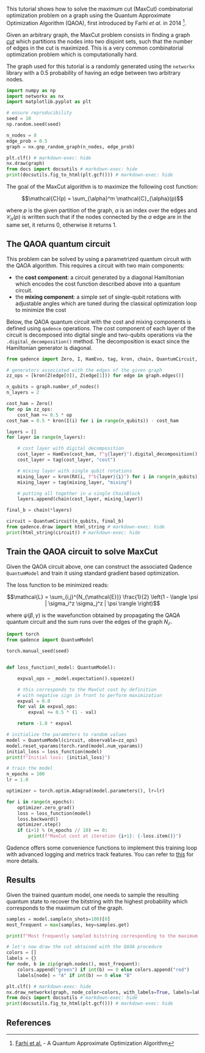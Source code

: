 This tutorial shows how to solve the maximum cut (MaxCut) combinatorial
optimization problem on a graph using the Quantum Approximate Optimization
Algorithm (QAOA), first introduced by Farhi *et al.* in 2014 [^1].

Given an arbitrary graph, the MaxCut problem consists in finding a
graph [*cut*](https://en.wikipedia.org/wiki/Cut_(graph_theory)) which partitions
the nodes into two disjoint sets, such that the number of edges in the
cut is maximized. This is a very common combinatorial optimization problem which is
computationally hard.

The graph used for this tutorial is a randomly generated using the `networkx` library with
a $0.5$ probability of having an edge between two arbitrary nodes.

```python exec="on" source="material-block" html="1" session="qaoa"
import numpy as np
import networkx as nx
import matplotlib.pyplot as plt

# ensure reproducibility
seed = 10
np.random.seed(seed)

n_nodes = 8
edge_prob = 0.5
graph = nx.gnp_random_graph(n_nodes, edge_prob)

plt.clf() # markdown-exec: hide
nx.draw(graph)
from docs import docsutils # markdown-exec: hide
print(docsutils.fig_to_html(plt.gcf())) # markdown-exec: hide
```

The goal of the MaxCut algorithm is to maximize the following cost function:

$$\mathcal{C}(p) = \sum_{\alpha}^m \mathcal{C}_{\alpha}(p)$$

where $p$ is the given partition of the graph, $\alpha$ is an index over the edges and $\mathcal{C}_{\alpha}(p)$ is written
such that if the nodes connected by the $\alpha$ edge are in the same set, it returns $0$, otherwise it returns $1$.

## The QAOA quantum circuit

This problem can be solved by using a parametrized quantum circuit with the QAOA algorithm. This
requires a circuit with two main components:

* the **cost component**: a circuit generated by a diagonal Hamiltonian which
  encodes the cost function described above into a quantum circuit.
* the **mixing component**: a simple set of single-qubit rotations with adjustable
  angles which are tuned during the classical optimization loop to minimize the cost

Below, the QAOA quantum circuit with the cost and mixing components is defined using
`qadence` operations. The cost component of each layer of the circuit is decomposed
into digital single and two-qubits operations via the `.digital_decomposition()` method.
The decomposition is exact since the Hamiltonian generator is diagonal.

```python exec="on" source="material-block" html="1" session="qaoa"
from qadence import Zero, I, HamEvo, tag, kron, chain, QuantumCircuit, RX, Z

# generators associated with the edges of the given graph
zz_ops = [kron(Z(edge[0]), Z(edge[1])) for edge in graph.edges()]

n_qubits = graph.number_of_nodes()
n_layers = 2

cost_ham = Zero()
for op in zz_ops:
    cost_ham += 0.5 * op
cost_ham = 0.5 * kron(I(i) for i in range(n_qubits)) - cost_ham

layers = []
for layer in range(n_layers):

    # cost layer with digital decomposition
    cost_layer = HamEvo(cost_ham, f"g{layer}").digital_decomposition()
    cost_layer = tag(cost_layer, "cost")

    # mixing layer with single qubit rotations
    mixing_layer = kron(RX(i, f"b{layer}{i}") for i in range(n_qubits))
    mixing_layer = tag(mixing_layer, "mixing")

    # putting all together in a single ChainBlock
    layers.append(chain(cost_layer, mixing_layer))

final_b = chain(*layers)

circuit = QuantumCircuit(n_qubits, final_b)
from qadence.draw import html_string # markdown-exec: hide
print(html_string(circuit)) # markdown-exec: hide
```

## Train the QAOA circuit to solve MaxCut

Given the QAOA circuit above, one can construct the associated Qadence `QuantumModel`
and train it using standard gradient based optimization.

The loss function to be minimized reads:

$$\mathcal{L} = \sum_{i,j}^{N_{\mathcal{E}}} \frac{1}{2} \left(1 - \langle \psi | \sigma_i^z \sigma_j^z | \psi \rangle \right)$$

where $\psi(\beta, \gamma)$ is the wavefunction obtained by propagating the QAQA
quantum circuit and the sum runs over the edges of the graph $N_{\mathcal{E}}$.

```python exec="on" source="material-block" result="json" session="qaoa"
import torch
from qadence import QuantumModel

torch.manual_seed(seed)


def loss_function(_model: QuantumModel):

    expval_ops = _model.expectation().squeeze()

    # this corresponds to the MaxCut cost by definition
    # with negative sign in front to perform maximization
    expval = 0.0
    for val in expval_ops:
        expval += 0.5 * (1 - val)

    return -1.0 * expval

# initialize the parameters to random values
model = QuantumModel(circuit, observable=zz_ops)
model.reset_vparams(torch.rand(model.num_vparams))
initial_loss = loss_function(model)
print(f"Initial loss: {initial_loss}")

# train the model
n_epochs = 100
lr = 1.0

optimizer = torch.optim.Adagrad(model.parameters(), lr=lr)

for i in range(n_epochs):
    optimizer.zero_grad()
    loss = loss_function(model)
    loss.backward()
    optimizer.step()
    if (i+1) % (n_epochs // 10) == 0:
        print(f"MaxCut cost at iteration {i+1}: {-loss.item()}")
```

Qadence offers some convenience functions to implement this training loop with advanced
logging and metrics track features. You can refer to [this](../qml/qml_tools.md) for more details.

## Results

Given the trained quantum model, one needs to sample the resulting quantum state to
recover the bitstring with the highest probability which corresponds to the maximum
cut of the graph.

```python exec="on" source="material-block" html="1" session="qaoa"
samples = model.sample(n_shots=100)[0]
most_frequent = max(samples, key=samples.get)

print(f"Most frequently sampled bitstring corresponding to the maximum cut: {most_frequent}")

# let's now draw the cut obtained with the QAOA procedure
colors = []
labels = {}
for node, b in zip(graph.nodes(), most_frequent):
    colors.append("green") if int(b) == 0 else colors.append("red")
    labels[node] = "A" if int(b) == 0 else "B"

plt.clf() # markdown-exec: hide
nx.draw_networkx(graph, node_color=colors, with_labels=True, labels=labels)
from docs import docsutils # markdown-exec: hide
print(docsutils.fig_to_html(plt.gcf())) # markdown-exec: hide
```

## References

[^1]: [Farhi et al.](https://arxiv.org/abs/1411.4028) - A Quantum Approximate Optimization Algorithm
